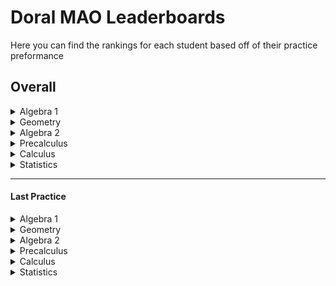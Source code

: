 
# Doral MAO Leaderboards
Here you can find the rankings for each student based off of their practice preformance

## Overall
<details>
<summary> Algebra 1 </summary></br>

None
</br>
</details><details>
<summary> Geometry </summary></br>

None
</br>
</details><details>
<summary> Algebra 2 </summary></br>

None
</br>
</details><details>
<summary> Precalculus </summary></br>

None
</br>
</details> <details>
<summary> Calculus </summary></br>

<b>1 -</b> Alberto Alvarez: 50.0

</br>
</details> <details>
<summary> Statistics </summary></br>

None
</br>
</details>

____________________________________________________________________

#### Last Practice
<details>
<summary> Algebra 1 </summary></br>

None
</br>
</details><details>
<summary> Geometry </summary></br>

None
</br>
</details><details>
<summary> Algebra 2 </summary></br>

None
</br>
</details><details>
<summary> Precalculus </summary></br>

None
</br>
</details> <details>
<summary> Calculus </summary></br>

<b>1 -</b> Alberto Alvarez: 130

</br>
</details> <details>
<summary> Statistics </summary></br>

None
</br>
</details>


